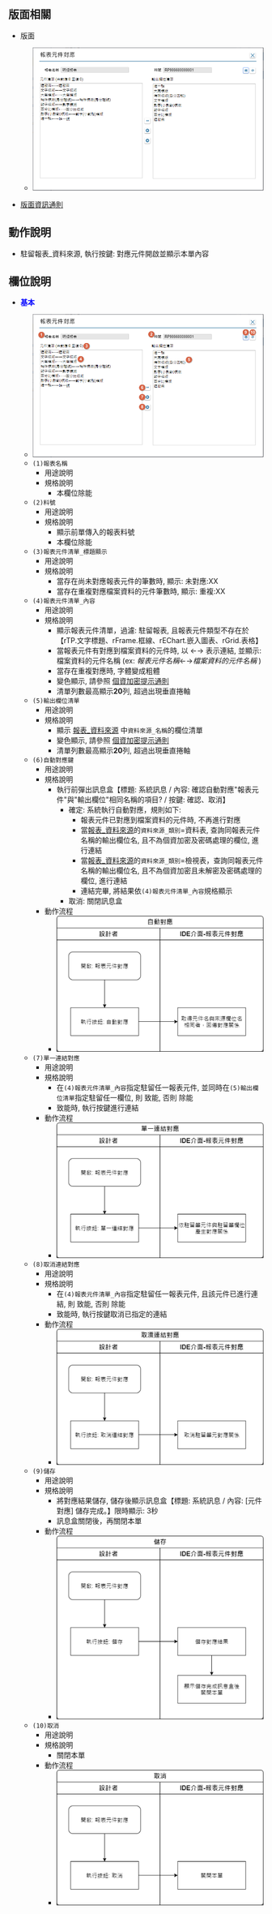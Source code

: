 ## <div id="layout">版面相關</div>
* 版面
    * ![pic][image_raconnect]

* [版面資訊通則][link_ruleother1]

## <div id="form-action">動作說明</div>
* 駐留報表_資料來源, 執行按鍵: 對應元件開啟並顯示本單內容

## <div id="object-desc">欄位說明</div>

* <p id="fieldbreak1" style="color:blue;font-weight:bold">基本</p>

    * ![pic][image_raconnect_block1]
    * `(1)報表名稱`
        * 用途說明
        * 規格說明
            * 本欄位除能
    * `(2)料號`
        * 用途說明
        * 規格說明
            * 顯示前單傳入的報表料號
            * 本欄位除能
    * `(3)報表元件清單_標題顯示`
        * 用途說明
        * 規格說明
            * 當存在尚未對應報表元件的筆數時, 顯示: 未對應:XX
            * 當存在重複對應檔案資料的元件筆數時, 顯示: 重複:XX
    * `(4)報表元件清單_內容`
        * 用途說明
        * 規格說明
            * 顯示報表元件清單，過濾: 駐留報表, 且報表元件類型不存在於【rTP.文字標題、rFrame.框線、rEChart.嵌入圖表、rGrid.表格】
            * 當報表元件有對應到檔案資料的元件時, 以 ←→ 表示連結, 並顯示: 檔案資料的元件名稱 (ex: *報表元件名稱*←→*檔案資料的元件名稱* )
            * 當存在重複對應時, 字體變成粗體
            * 變色顯示, 請參照 [個資加密提示通則][link_ruleother11]
            * 清單列數最高顯示**20**列, 超過出現垂直捲軸
    * `(5)輸出欄位清單`
        * 用途說明
        * 規格說明
            * 顯示 [報表_資料來源][raport_radatasource] 中`資料來源_名稱`的欄位清單
            * 變色顯示, 請參照 [個資加密提示通則][link_ruleother11]
            * 清單列數最高顯示**20**列, 超過出現垂直捲軸
    * `(6)自動對應鍵`
        * 用途說明
        * 規格說明
            * 執行前彈出訊息盒【標題: 系統訊息 / 內容: 確認自動對應"報表元件"與"輸出欄位"相同名稱的項目? / 按鍵: 確認、取消】
                * 確定: 系統執行自動對應，規則如下:
                    * 報表元件已對應到檔案資料的元件時, 不再進行對應
                    * 當[報表_資料來源][raport_radatasource]的`資料來源_類別`=資料表, 查詢同報表元件名稱的輸出欄位名, 且不為個資加密及密碼處理的欄位, 進行連結
                    * 當[報表_資料來源][raport_radatasource]的`資料來源_類別`=檢視表，查詢同報表元件名稱的輸出欄位名, 且不為個資加密且未解密及密碼處理的欄位, 進行連結
                    * 連結完畢, 將結果依`(4)報表元件清單_內容`規格顯示
                * 取消: 關閉訊息盒
        * 動作流程
            * ![pic][image_flow_auto_mapping]
    * `(7)單一連結對應`
        * 用途說明
        * 規格說明
            * 在`(4)報表元件清單_內容`指定駐留任一報表元件, 並同時在`(5)輸出欄位清單`指定駐留任一欄位, 則 致能, 否則 除能
            * 致能時, 執行按鍵進行連結
        * 動作流程
            * ![pic][image_flow_single_mapping]
    * `(8)取消連結對應`
        * 用途說明
        * 規格說明
            * 在`(4)報表元件清單_內容`指定駐留任一報表元件, 且該元件已進行連結, 則 致能, 否則 除能
            * 致能時, 執行按鍵取消已指定的連結
        * 動作流程
            * ![pic][image_flow_calcel_mapping]
    * `(9)儲存`
        * 用途說明
        * 規格說明
            * 將對應結果儲存, 儲存後顯示訊息盒【標題: 系統訊息 / 內容: [元件對應] 儲存完成。】限時顯示: 3秒
            * 訊息盒關閉後，再關閉本單
        * 動作流程
            * ![pic][image_flow_save]
    * `(10)取消`
        * 用途說明
        * 規格說明
            * 關閉本單
        * 動作流程
            * ![pic][image_flow_cancel]

<!-- 圖片 -->
[image_raconnect]:attachment/ReportAnnotation_RAConnect.png
[image_raconnect_block1]:attachment/ReportAnnotation_RAConnect_block1.png

[image_flow_save]:attachment/RAConnectFlow_Save.png
[image_flow_cancel]:attachment/RAConnectFlow_Cancel.png
[image_flow_auto_mapping]:attachment/RAConnectFlow_auto_mapping.png
[image_flow_single_mapping]:attachment/RAConnectFlow_single_mapping.png
[image_flow_calcel_mapping]:attachment/RAConnectFlow_cancel_mapping.png

<!-- 超連結 -->
[link_fieldbreak1]:#fieldbreak1 "欄位說明/基本"
[link_ruleother1]:/8.10.1/IDE/Specification/RulesOther/README#ruleother1 "共用通則_其它/版面資訊通則"
[link_ruleother11]:/8.10.0/IDE/Specification/RulesOther/README#ruleother11 "共用通則_其它/個資加密提示通則"

[raport_radatasource]:README.md
